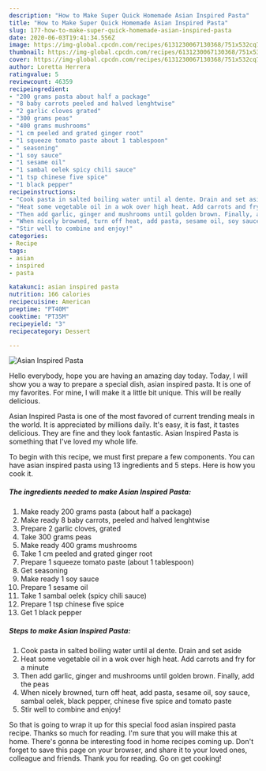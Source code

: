 ```yaml
---
description: "How to Make Super Quick Homemade Asian Inspired Pasta"
title: "How to Make Super Quick Homemade Asian Inspired Pasta"
slug: 177-how-to-make-super-quick-homemade-asian-inspired-pasta
date: 2020-06-03T19:41:34.556Z
image: https://img-global.cpcdn.com/recipes/6131230067130368/751x532cq70/asian-inspired-pasta-recipe-main-photo.jpg
thumbnail: https://img-global.cpcdn.com/recipes/6131230067130368/751x532cq70/asian-inspired-pasta-recipe-main-photo.jpg
cover: https://img-global.cpcdn.com/recipes/6131230067130368/751x532cq70/asian-inspired-pasta-recipe-main-photo.jpg
author: Loretta Herrera
ratingvalue: 5
reviewcount: 46359
recipeingredient:
- "200 grams pasta about half a package"
- "8 baby carrots peeled and halved lenghtwise"
- "2 garlic cloves grated"
- "300 grams peas"
- "400 grams mushrooms"
- "1 cm peeled and grated ginger root"
- "1 squeeze tomato paste about 1 tablespoon"
- " seasoning"
- "1 soy sauce"
- "1 sesame oil"
- "1 sambal oelek spicy chili sauce"
- "1 tsp chinese five spice"
- "1 black pepper"
recipeinstructions:
- "Cook pasta in salted boiling water until al dente. Drain and set aside"
- "Heat some vegetable oil in a wok over high heat. Add carrots and fry for a minute"
- "Then add garlic, ginger and mushrooms until golden brown. Finally, add the peas"
- "When nicely browned, turn off heat, add pasta, sesame oil, soy sauce, sambal oelek, black pepper, chinese five spice and tomato paste"
- "Stir well to combine and enjoy!"
categories:
- Recipe
tags:
- asian
- inspired
- pasta

katakunci: asian inspired pasta 
nutrition: 166 calories
recipecuisine: American
preptime: "PT40M"
cooktime: "PT35M"
recipeyield: "3"
recipecategory: Dessert

---
```



![Asian Inspired Pasta](https://img-global.cpcdn.com/recipes/6131230067130368/751x532cq70/asian-inspired-pasta-recipe-main-photo.jpg)

Hello everybody, hope you are having an amazing day today. Today, I will show you a way to prepare a special dish, asian inspired pasta. It is one of my favorites. For mine, I will make it a little bit unique. This will be really delicious.



Asian Inspired Pasta is one of the most favored of current trending meals in the world. It is appreciated by millions daily. It's easy, it is fast, it tastes delicious. They are fine and they look fantastic. Asian Inspired Pasta is something that I've loved my whole life.


To begin with this recipe, we must first prepare a few components. You can have asian inspired pasta using 13 ingredients and 5 steps. Here is how you cook it.

<!--inarticleads1-->

##### The ingredients needed to make Asian Inspired Pasta:

1. Make ready 200 grams pasta (about half a package)
1. Make ready 8 baby carrots, peeled and halved lenghtwise
1. Prepare 2 garlic cloves, grated
1. Take 300 grams peas
1. Make ready 400 grams mushrooms
1. Take 1 cm peeled and grated ginger root
1. Prepare 1 squeeze tomato paste (about 1 tablespoon)
1. Get  seasoning
1. Make ready 1 soy sauce
1. Prepare 1 sesame oil
1. Take 1 sambal oelek (spicy chili sauce)
1. Prepare 1 tsp chinese five spice
1. Get 1 black pepper




<!--inarticleads2-->

##### Steps to make Asian Inspired Pasta:

1. Cook pasta in salted boiling water until al dente. Drain and set aside
1. Heat some vegetable oil in a wok over high heat. Add carrots and fry for a minute
1. Then add garlic, ginger and mushrooms until golden brown. Finally, add the peas
1. When nicely browned, turn off heat, add pasta, sesame oil, soy sauce, sambal oelek, black pepper, chinese five spice and tomato paste
1. Stir well to combine and enjoy!




So that is going to wrap it up for this special food asian inspired pasta recipe. Thanks so much for reading. I'm sure that you will make this at home. There's gonna be interesting food in home recipes coming up. Don't forget to save this page on your browser, and share it to your loved ones, colleague and friends. Thank you for reading. Go on get cooking!
